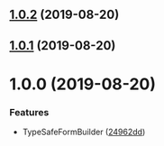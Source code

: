 ## [1.0.2](https://github.com/itigoore01/ngx-type-safe-reactive-form/compare/v1.0.1...v1.0.2) (2019-08-20)

## [1.0.1](https://github.com/itigoore01/ngx-type-safe-reactive-form/compare/v1.0.0...v1.0.1) (2019-08-20)

# 1.0.0 (2019-08-20)


### Features

* TypeSafeFormBuilder ([24962dd](https://github.com/itigoore01/ngx-type-safe-reactive-form/commit/24962dd))
